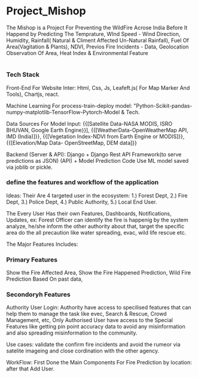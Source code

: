 # Project_Mishop

The Mishop is a Project For Preventing the WildFire Acrose India Before It Happend by Predicting The Temprature, WInd Speed - Wind Direction, Humidity, Rainfall( Natural &amp; Climent Affected Un-Natural Rainfall), Fuel Of Area(Vagitation &amp; Plants), NDVI, Previos Fire Incidents - Data, Geolocation Observation Of Area, Heat Index &amp; Environmental Feature

#

<h3> Tech Stack </h3>

Front-End For Website Inter: Html, Css, Js, Leafeft.js( For Map Marker And Tools), Chartjs, react.

Machine Learning For process-train-deploy model: "Python-Scikit-pandas-numpy-matplotlib-TensorFlow-Pytorch-Model & Tech.

Data Sources For Model Input: {{[Satellite Data-NASA MODIS, ISRO BHUVAN, Google Earth Engine}}], {{[WeatherData-OpenWeatherMap API, IMD (India)]}}, {{[Vegetation Index-NDVI from Earth Engine or MODIS]}}, {{[Elevation/Map Data-	OpenStreetMap, DEM data]}}

Backend (Server & API): Django + Django Rest API Framework(to serve predictions as JSON) (API) + Model Prediction Code Use ML model saved via joblib or pickle.

<h3> define the features and workflow of the application </h3>
Ideas: Their Are 4 targeted user in the ecosystem: 
1.) Forest Dept, 
2.) Fire Dept, 
3.) Police Dept, 
4.) Public Authority, 
5.) Local End User.

The Every User Has their own Features, Dashboards, Notifications, Updates, ex: Forest Officer can identify the fire is happenig by the system analyze, he/she inform the other authority about that, target the specific area do the all precaution like water spreading, evac, wild life rescue etc.

The Major Features Includes:

### <h3> Primary Features</h3>

Show the Fire Affected Area, Show the Fire Happened Prediction,
Wild Fire Prediction Based On past data,

### <h3> Secondoryh Features</h3>

Authority User Login: Authority have access to specilised features that can help them to manage the task like evec, Search & Rescue, Crowd Management, etc,
Only Authorised User have access to the Special Features like getting pin point accuracy data to avoid any misinformation and also spreading misinformation to the community.

Use cases: validate the confirm fire incidents and avoid the rumeor via satelite imageing and close cordination with the other agency.

WorkFlow: First Done the Main Components For Fire Prediction by location: after that Add User.
